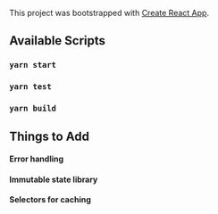 This project was bootstrapped with [Create React App](https://github.com/facebook/create-react-app).

## Available Scripts

### `yarn start`

### `yarn test`

### `yarn build`


## Things to Add

#### Error handling
#### Immutable state library
#### Selectors for caching